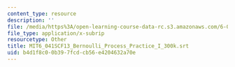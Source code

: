 ```yaml
---
content_type: resource
description: ''
file: /media/https%3A/open-learning-course-data-rc.s3.amazonaws.com/6-041sc-probabilistic-systems-analysis-and-applied-probability-fall-2013/b4d1f8c00b397fcdcb56e4204632a70e_MIT6_041SCF13_Bernoulli_Process_Practice_I_300k.srt
file_type: application/x-subrip
resourcetype: Other
title: MIT6_041SCF13_Bernoulli_Process_Practice_I_300k.srt
uid: b4d1f8c0-0b39-7fcd-cb56-e4204632a70e
---
```

